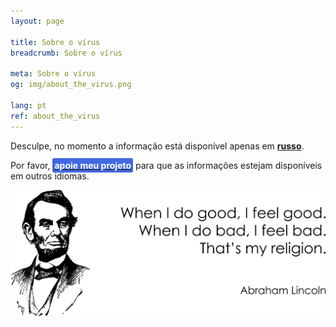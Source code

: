 ```yaml
---
layout: page

title: Sobre o vírus
breadcrumb: Sobre o vírus

meta: Sobre o vírus
og: img/about_the_virus.png

lang: pt
ref: about_the_virus
---
```


Desculpe, no momento a informação está disponível apenas em **<a href="https://lincolnvirus.com/ru/about_the_virus/" target="_blank">russo</a>**.

Por favor, **<a href="https://www.paypal.com/cgi-bin/webscr?cmd=_s-xclick&hosted_button_id=T3KLFW2TE8SJC&source=url" target="_blank"><span style="background-color:#4169E1; color:white; padding:3px; border-radius: 3px">apoie&nbsp;meu&nbsp;projeto</span></a>** para que as informações estejam disponíveis em outros idiomas.  

<a data-fancybox="gallery" href="/img/about_the_virus/Lincoln.png"><img src="/img/about_the_virus/Lincoln.png" alt=""></a>
